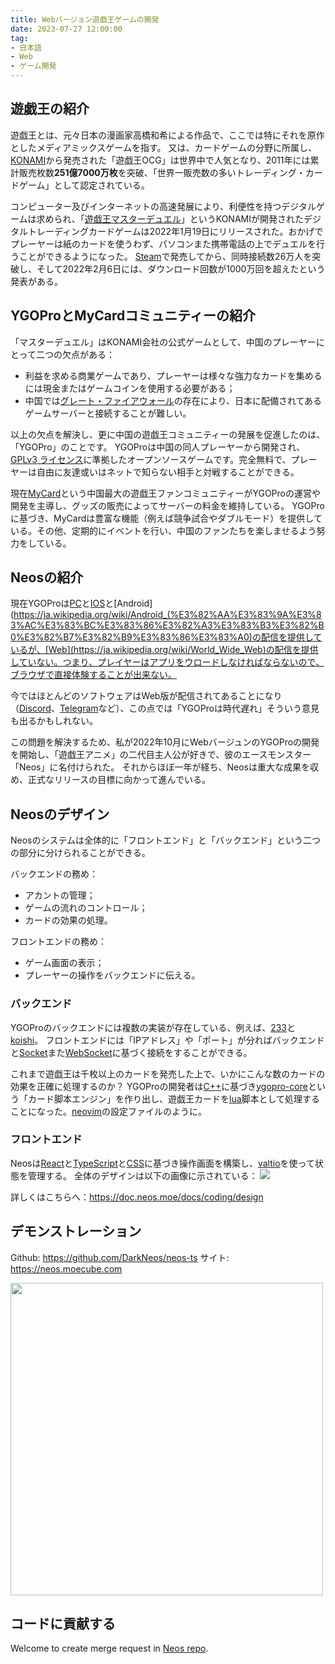 ```yaml
---
title: Webバージョン遊戯王ゲームの開発
date: 2023-07-27 12:00:00
tag:
- 日本語
- Web
- ゲーム開発
---
```


## 遊戯王の紹介
遊戯王とは、元々日本の漫画家高橋和希による作品で、ここでは特にそれを原作としたメディアミックスゲームを指す。
又は、カードゲームの分野に所属し、[KONAMI](https://www.konami.com/ja/)から発売された「遊戯王OCG」は世界中で人気となり、2011年には累計販売枚数**251億7000万枚**を突破、「世界一販売数の多いトレーディング・カードゲーム」として認定されている。

コンピューター及びインターネットの高速発展により、利便性を持つデジタルゲームは求められ、「[遊戯王マスターデュエル](https://www.konami.om/yugioh/masterduel/eu/en/)」というKONAMIが開発されたデジタルトレーディングカードゲームは2022年1月19日にリリースされた。おかげでプレーヤーは紙のカードを使うわず、パソコンまた携帯電話の上でデュエルを行うことができるようになった。
[Steam](https://store.steampowered.com/)で発売してから、同時接続数26万人を突破し、そして2022年2月6日には、ダウンロード回数が1000万回を超えたという発表がある。

## YGOProとMyCardコミュニティーの紹介
「マスターデュエル」はKONAMI会社の公式ゲームとして、中国のプレーヤーにとって二つの欠点がある：
- 利益を求める商業ゲームであり、プレーヤーは様々な強力なカードを集めるには現金またはゲームコインを使用する必要がある；
- 中国では[グレート・ファイアウォール](https://ja.wikipedia.org/wiki/%E3%82%B0%E3%83%AC%E3%83%BC%E3%83%88%E3%83%BB%E3%83%95%E3%82%A1%E3%82%A4%E3%82%A2%E3%82%A6%E3%82%A9%E3%83%BC%E3%83%AB)の存在により、日本に配備されてあるゲームサーバーと接続することが難しい。

以上の欠点を解決し、更に中国の遊戯王コミュニティーの発展を促進したのは、「YGOPro」のことです。
YGOProは中国の同人プレーヤーから開発され、[GPLv3 ライセンス](https://www.gnu.org/licenses/gpl-3.0.en.html)に準拠したオープンソースゲームです。完全無料で、プレーヤーは自由に友達或いはネットで知らない相手と対戦することができる。

現在[MyCard](https://mycard.moe/)という中国最大の遊戯王ファンコミュニティーがYGOProの運営や開発を主導し、グッズの販売によってサーバーの料金を維持している。
YGOProに基づき、MyCardは豊富な機能（例えば競争試合やダブルモード）を提供している。その他、定期的にイベントを行い、中国のファンたちを楽しませるよう努力をしている。

## Neosの紹介
現在YGOProは[PC](https://ja.wikipedia.org/wiki/%E3%83%91%E3%83%BC%E3%82%BD%E3%83%8A%E3%83%AB%E3%82%B3%E3%83%B3%E3%83%94%E3%83%A5%E3%83%BC%E3%82%BF)と[IOS](https://ja.wikipedia.org/wiki/IOS)と[Android](https://ja.wikipedia.org/wiki/Android_(%E3%82%AA%E3%83%9A%E3%83%AC%E3%83%BC%E3%83%86%E3%82%A3%E3%83%B3%E3%82%B0%E3%82%B7%E3%82%B9%E3%83%86%E3%83%A0)の配信を提供しているが、[Web](https://ja.wikipedia.org/wiki/World_Wide_Web)の配信を提供していない。つまり、プレイヤーはアプリをウロードしなければならないので、ブラウザで直接体験することが出来ない。

今ではほとんどのソフトウェアはWeb版が配信されてあることになり（[Discord](https://discord.com/)、[Telegram](https://telegram.org/)など）、この点では「YGOProは時代遅れ」そういう意見も出るかもしれない。

この問題を解決するため、私が2022年10月にWebバージュンのYGOProの開発を開始し、「遊戯王アニメ」の二代目主人公が好きで、彼のエースモンスター「Neos」に名付けられた。
それからほぼ一年が経ち、Neosは重大な成果を収め、正式なリリースの目標に向かって進んでいる。

## Neosのデザイン
Neosのシステムは全体的に「フロントエンド」と「バックエンド」という二つの部分に分けられることができる。

バックエンドの務め：
- アカントの管理；
- ゲームの流れのコントロール；
- カードの効果の処理。

フロントエンドの務め：
- ゲーム画面の表示；
- プレーヤーの操作をバックエンドに伝える。

### バックエンド
YGOProのバックエンドには複数の実装が存在している、例えば、[233](https://ygo233.com/)と[koishi](https://srv.koishi.pro/)。
フロントエンドには「IPアドレス」や「ポート」が分ればバックエンドと[Socket](https://en.wikipedia.org/wiki/Network_socket)また[WebSocket](https://www.geeksforgeeks.org/what-is-web-socket-and-how-it-is-different-from-the-http/)に基づく接続をすることができる。

これまで遊戯王は千枚以上のカードを発売した上で、いかにこんな数のカードの効果を正確に処理するのか？
YGOProの開発者は[C++](https://en.wikipedia.org/wiki/C%2B%2B)に基づき[ygopro-core](https://github.com/Fluorohydride/ygopro-core)という「カード脚本エンジン」を作り出し、遊戯王カードを[lua](https://www.lua.org/)脚本として処理することになった。[neovim](https://neovim.io/)の設定ファイルのように。

### フロントエンド
Neosは[React](https://react.dev/)と[TypeScript](https://www.typescriptlang.org/)と[CSS](https://en.wikipedia.org/wiki/CSS)に基づき操作画面を構築し、[valtio](https://valtio.pmnd.rs/)を使って状態を管理する。
全体のデザインは以下の画像に示されている：
<img src="/images/neos-arch.svg" />

詳しくはこちらへ：https://doc.neos.moe/docs/coding/design

## デモンストレーション
Github: https://github.com/DarkNeos/neos-ts
サイト: https://neos.moecube.com

<img src="/images/duel.png" width="500" />

## コードに貢献する
Welcome to create merge request in [Neos repo](https://code.mycard.moe/mycard/Neos).

